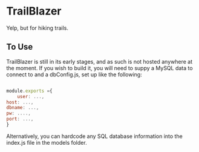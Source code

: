 # TrailBlazer
Yelp, but for hiking trails.

## To Use

TrailBlazer is  still in its early stages, and as such is not hosted anywhere at the moment. If you wish to build it, you will need to suppy a MySQL data to connect to and a dbConfig.js, set up like the following:

```Javascript

module.exports ={ 
    user: ...,
host: ...,
dbname: ...,
pw: ....,
port: ...,
}

```

Alternatively, you can hardcode any SQL database information into the index.js file in the models folder.
